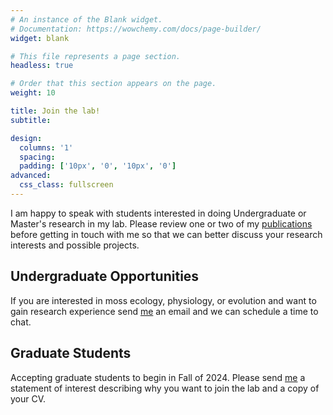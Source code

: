```yaml
---
# An instance of the Blank widget.
# Documentation: https://wowchemy.com/docs/page-builder/
widget: blank

# This file represents a page section.
headless: true

# Order that this section appears on the page.
weight: 10

title: Join the lab!
subtitle:

design:
  columns: '1'
  spacing:
  padding: ['10px', '0', '10px', '0']
advanced:
  css_class: fullscreen
---
```

I am happy to speak with students interested in doing Undergraduate or Master's research in my lab. 
Please review one or two of my [publications](../publication/) before getting in touch with me so that we can better discuss your research interests and possible projects.

## Undergraduate Opportunities
If you are interested in moss ecology, physiology, or evolution and want to gain research experience send [me](https://meep-lab.com/author/jenna-t.-b.-ekwealor/) an email and we can schedule a time to chat.

##  Graduate Students
Accepting graduate students to begin in Fall of 2024.
Please send [me](https://meep-lab.com/author/jenna-t.-b.-ekwealor/) a statement of interest describing why you want to join the lab and a copy of your CV.
